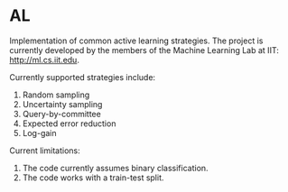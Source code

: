 AL
==

Implementation of common active learning strategies. The project is currently developed by the members of the Machine Learning Lab at IIT: http://ml.cs.iit.edu. 

Currently supported strategies include:

1. Random sampling
2. Uncertainty sampling
3. Query-by-committee
4. Expected error reduction
5. Log-gain

Current limitations:

1. The code currently assumes binary classification.
2. The code works with a train-test split.
